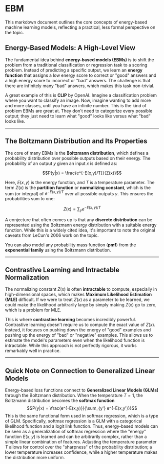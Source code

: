 # EBM

This markdown document outlines the core concepts of energy-based machine learning models, reflecting a practical, less formal perspective on the topic.

## Energy-Based Models: A High-Level View

The fundamental idea behind **energy-based models (EBMs)** is to shift the problem from a traditional classification or regression task to a scoring problem. Instead of predicting a specific output, we learn an **energy function** that assigns a low energy score to correct or "good" answers and a high energy score to incorrect or "bad" answers. The challenge is that there are infinitely many "bad" answers, which makes this task non-trivial.

A great example of this is **CLIP** by OpenAI. Imagine a classification problem where you want to classify an image. Now, imagine wanting to add more and more classes, until you have an infinite number. This is the kind of problem EBMs are great at. They don't need to categorize every possible output; they just need to learn what "good" looks like versus what "bad" looks like.

---

## The Boltzmann Distribution and Its Properties

The core of many EBMs is the **Boltzmann distribution**, which defines a probability distribution over possible outputs based on their energy. The probability of an output $y$ given an input $x$ is defined as:

$$P(y|x) = \frac{e^{-E(x,y)/T}}{Z(x)}$$

Here, $E(x,y)$ is the energy function, and $T$ is a temperature parameter. The term $Z(x)$ is the **partition function** or **normalizing constant**, which is the sum (or integral) of $e^{-E(x,y)/T}$ over all possible outputs $y$. This ensures the probabilities sum to one:

$$Z(x) = \sum_{y} e^{-E(x,y)/T}$$

A conjecture that often comes up is that any **discrete distribution** can be represented using the Boltzmann energy distribution with a suitable energy function. While this is a widely cited idea, it's important to note the original caveats from LeCun's 2006 work on the topic.

You can also model any probability mass function (**pmf**) from the **exponential family** using the Boltzmann distribution.

---

## Contrastive Learning and Intractable Normalization

The normalizing constant $Z(x)$ is often **intractable** to compute, especially in high-dimensional spaces, which makes **Maximum Likelihood Estimation (MLE)** difficult. If we were to treat $Z(x)$ as a parameter to be learned, we could make the likelihood arbitrarily large by simply making $Z(x)$ go to zero, which is a problem for MLE.

This is where **contrastive learning** becomes incredibly powerful. Contrastive learning doesn't require us to compute the exact value of $Z(x)$. Instead, it focuses on pushing down the energy of "good" examples and pushing up the energy of "bad" or "negative" examples. This allows us to estimate the model's parameters even when the likelihood function is intractable. While this approach is not perfectly rigorous, it works remarkably well in practice.

---

## Quick Note on Connection to Generalized Linear Models

Energy-based loss functions connect to **Generalized Linear Models (GLMs)** through the Boltzmann distribution. When the temperature $T=1$, the Boltzmann distribution becomes the **softmax function**
$$P(y|x) = \frac{e^{-E(x,y)}}{\sum_{y'} e^{-E(x,y')}}$$
This is the same functional form used in softmax regression, which is a type of GLM. Specifically, softmax regression is a GLM with a categorical likelihood function and a logit link function. Thus, energy-based models can be seen as a generalization of softmax regression where the "energy" function $E(x,y)$ is learned and can be arbitrarily complex, rather than a simple linear combination of features. Adjusting the temperature parameter $T$ allows for control over the "sharpness" of the probability distribution; a lower temperature increases confidence, while a higher temperature makes the distribution more uniform.